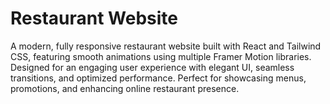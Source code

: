# Restaurant Website  

A modern, fully responsive restaurant website built with React and Tailwind CSS, featuring smooth animations using multiple Framer Motion libraries. Designed for an engaging user experience with elegant UI, seamless transitions, and optimized performance. Perfect for showcasing menus, promotions, and enhancing online restaurant presence.
